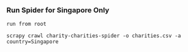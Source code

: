### Run Spider for Singapore Only

```
run from root

scrapy crawl charity-charities-spider -o charities.csv -a country=Singapore
```